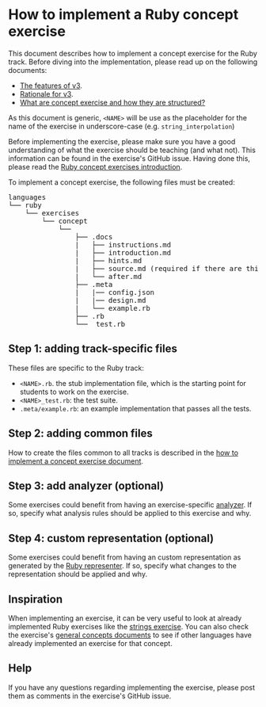 # How to implement a Ruby concept exercise

This document describes how to implement a concept exercise for the Ruby track. Before diving into the implementation, please read up on the following documents:

- [The features of v3][docs-features-of-v3].
- [Rationale for v3][docs-rationale-for-v3].
- [What are concept exercise and how they are structured?][docs-concept-exercises]

As this document is generic, `<NAME>` will be use as the placeholder for the name of the exercise in underscore-case (e.g. `string_interpolation`)

Before implementing the exercise, please make sure you have a good understanding of what the exercise should be teaching (and what not). This information can be found in the exercise's GitHub issue. Having done this, please read the [Ruby concept exercises introduction][concept-exercises].

To implement a concept exercise, the following files must be created:

<pre>
languages
└── ruby
    └── exercises
        └── concept
            └── <NAME>
                ├── .docs
                |   ├── instructions.md
                |   ├── introduction.md
                |   ├── hints.md
                |   ├── source.md (required if there are third-party sources)
                |   └── after.md
                ├── .meta
                |   |── config.json
                |   |── design.md
                |   └── example.rb
                ├── <NAME>.rb
                └── <NAME>_test.rb
</pre>

## Step 1: adding track-specific files

These files are specific to the Ruby track:

- `<NAME>.rb`. the stub implementation file, which is the starting point for students to work on the exercise.
- `<NAME>_test.rb`: the test suite.
- `.meta/example.rb`: an example implementation that passes all the tests.

## Step 2: adding common files

How to create the files common to all tracks is described in the [how to implement a concept exercise document][how-to-implement-a-concept-exercise].

## Step 3: add analyzer (optional)

Some exercises could benefit from having an exercise-specific [analyzer][analyzer]. If so, specify what analysis rules should be applied to this exercise and why.

## Step 4: custom representation (optional)

Some exercises could benefit from having an custom representation as generated by the [Ruby representer][representer]. If so, specify what changes to the representation should be applied and why.

## Inspiration

When implementing an exercise, it can be very useful to look at already implemented Ruby exercises like the [strings exercise][concept-exercise-strings]. You can also check the exercise's [general concepts documents][reference] to see if other languages have already implemented an exercise for that concept.

## Help

If you have any questions regarding implementing the exercise, please post them as comments in the exercise's GitHub issue.

[analyzer]: https://github.com/exercism/ruby-analyzer
[representer]: https://github.com/exercism/ruby-representer
[concept-exercises]: ../exercises/concept/README.md
[how-to-implement-a-concept-exercise]: ../../../docs/maintainers/generic-how-to-implement-a-concept-exercise.md
[docs-concept-exercises]: ../../../docs/concept-exercises.md
[docs-rationale-for-v3]: ../../../docs/rationale-for-v3.md
[docs-features-of-v3]: ../../../docs/features-of-v3.md
[concept-exercise-strings]: ../exercises/concept/strings
[reference]: ../../../reference
